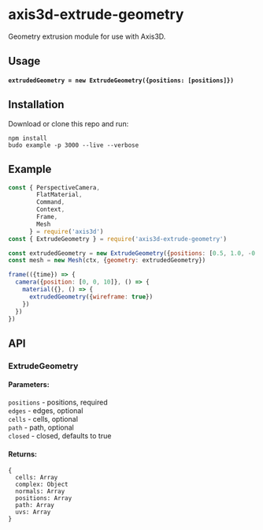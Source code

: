 # axis3d-extrude-geometry

Geometry extrusion module for use with Axis3D.

## Usage
#### `extrudedGeometry = new ExtrudeGeometry({positions: [positions]})`

## Installation

Download or clone this repo and run:

```
npm install
budo example -p 3000 --live --verbose
```

## Example
```javascript
const { PerspectiveCamera,
        FlatMaterial,
        Command,
        Context,
        Frame,
        Mesh
      } = require('axis3d')
const { ExtrudeGeometry } = require('axis3d-extrude-geometry')

const extrudedGeometry = new ExtrudeGeometry({positions: [0.5, 1.0, -0.5, ...]})
const mesh = new Mesh(ctx, {geometry: extrudedGeometry})

frame(({time}) => {
  camera({position: [0, 0, 10]}, () => {
    material({}, () => {
      extrudedGeometry({wireframe: true})
    })
  })
})
```

## API

### ExtrudeGeometry
#### Parameters:
`positions` - positions, required<br>
`edges` - edges, optional<br>
`cells` - cells, optional<br>
`path` - path, optional<br>
`closed` - closed, defaults to true<br>
#### Returns:
```
{
  cells: Array
  complex: Object
  normals: Array
  positions: Array
  path: Array
  uvs: Array
}
```
